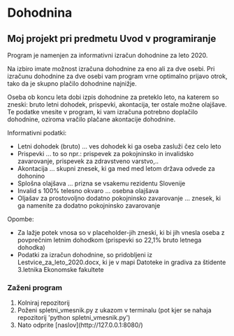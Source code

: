 # Dohodnina

## Moj projekt pri predmetu Uvod v programiranje

Program je namenjen za informativni izračun dohodnine za leto 2020.<br>

Na izbiro imate možnost izračuna dohodnine za eno ali za dve osebi. Pri izračunu dohodnine za dve osebi vam program vrne optimalno prijavo otrok, tako da je skupno plačilo dohodnine najnižje.<br>

Oseba ob koncu leta dobi izpis dohodnine za preteklo leto, na katerem so zneski: bruto letni dohodek, prispevki, akontacija, ter ostale možne olajšave. Te podatke vnesite v program, ki vam izračuna potrebno doplačilo dohodnine, oziroma vračilo plačane akontacije dohodnine.
<br>

Informativni podatki:
<ul>
    <li>Letni dohodek (bruto) ... ves dohodek ki ga oseba zasluži čez celo leto</li>
    <li>Prispevki ... to so npr.: prispevek za pokojninsko in invalidsko zavarovanje, prispevek za zdravstveno varstvo,..</li>
    <li>Akontacija ... skupni znesek, ki ga med med letom država odvede za dohonino</li>
    <li>Splošna olajšava ... prizna se vsakemu rezidentu Slovenije</li>
    <li>Invalid s 100% telesno okvaro ... osebna olajšava</li>
    <li>Oljašav za prostovoljno dodatno pokojninsko zavarovanje ... znesek, ki ga namenite za dodatno pokojninsko zavarovanje</li>
</ul>

Opombe: 
<ul>
    <li>Za lažje potek vnosa so v placeholder-jih zneski, ki bi jih vnesla oseba z povprečnim letnim dohodkom (prispevki so 22,1% bruto letnega dohodka)</li>
    <li>Podatki za izračun dohodnine, so pridobljeni iz Lestvice_za_leto_2020.docx, ki je v mapi Datoteke in gradiva za štidente 3.letnika Ekonomske fakultete</li>
</ul>

### Zaženi program
<ol>
    <li>Kolniraj repozitorij</li>
    <li>Poženi spletni_vmesnik.py z ukazom v terminalu (pot kjer se nahaja repozitorij 'python spletni_vmesnik.py')</li>
    <li>Nato odprite [naslov](http://127.0.0.1:8080/)</li>
</ol>


